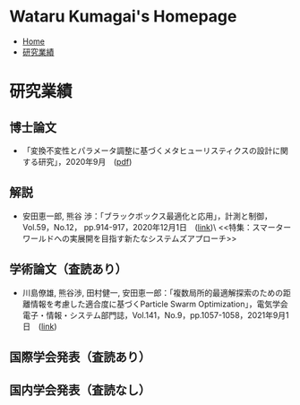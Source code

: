 # Wataru Kumagai's Homepage
* [Home](https://watarukumagai-git.github.io/)
* [研究業績](https://watarukumagai-git.github.io/publication/)

# 研究業績
## 博士論文
* 「変換不変性とパラメータ調整に基づくメタヒューリスティクスの設計に関する研究」，2020年9月　([pdf]())

## 解説
* 安田恵一郎, 熊谷 渉：「ブラックボックス最適化と応用」，計測と制御，Vol.59，No.12， pp.914-917，2020年12月1日　([link](https://www.jstage.jst.go.jp/article/sicejl/59/12/59_914/_article/-char/ja/#author-information-wrap))\\
<<特集：スマーターワールドへの実展開を目指す新たなシステムズアプローチ>>

## 学術論文（査読あり）
* 川島僚雄, 熊谷渉, 田村健一, 安田恵一郎：「複数局所的最適解探索のための距離情報を考慮した適合度に基づくParticle Swarm Optimization」，電気学会 電子・情報・システム部門誌，Vol.141，No.9，pp.1057-1058，2021年9月1日　([link](https://www.jstage.jst.go.jp/article/ieejeiss/141/9/141_1057/_article/-char/ja/))

## 国際学会発表（査読あり）


## 国内学会発表（査読なし）